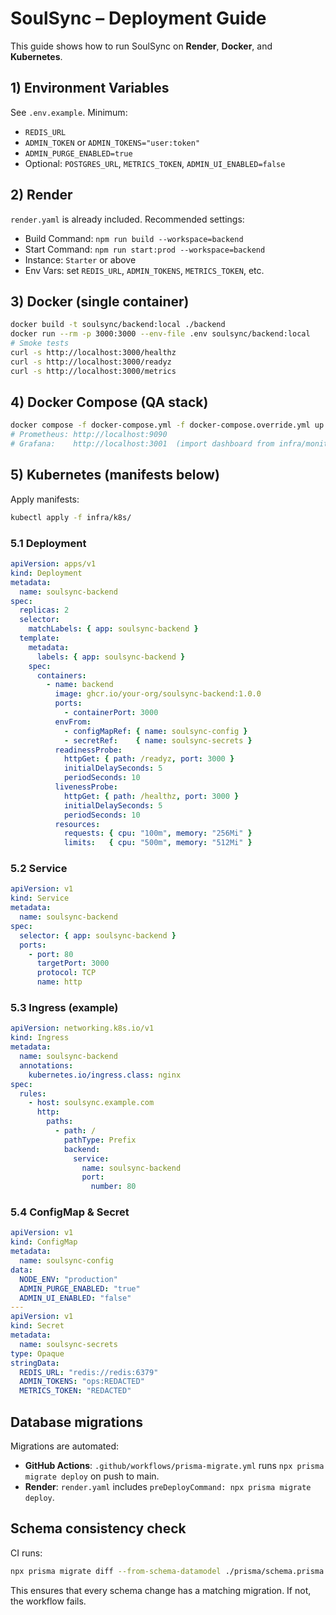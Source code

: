 # SoulSync – Deployment Guide

This guide shows how to run SoulSync on **Render**, **Docker**, and **Kubernetes**.

## 1) Environment Variables
See `.env.example`. Minimum:
- `REDIS_URL`
- `ADMIN_TOKEN` or `ADMIN_TOKENS="user:token"`
- `ADMIN_PURGE_ENABLED=true`
- Optional: `POSTGRES_URL`, `METRICS_TOKEN`, `ADMIN_UI_ENABLED=false`

## 2) Render
`render.yaml` is already included. Recommended settings:
- Build Command: `npm run build --workspace=backend`
- Start Command: `npm run start:prod --workspace=backend`
- Instance: `Starter` or above
- Env Vars: set `REDIS_URL`, `ADMIN_TOKENS`, `METRICS_TOKEN`, etc.

## 3) Docker (single container)
```bash
docker build -t soulsync/backend:local ./backend
docker run --rm -p 3000:3000 --env-file .env soulsync/backend:local
# Smoke tests
curl -s http://localhost:3000/healthz
curl -s http://localhost:3000/readyz
curl -s http://localhost:3000/metrics
```

## 4) Docker Compose (QA stack)
```bash
docker compose -f docker-compose.yml -f docker-compose.override.yml up
# Prometheus: http://localhost:9090
# Grafana:    http://localhost:3001  (import dashboard from infra/monitoring/grafana)
```

## 5) Kubernetes (manifests below)
Apply manifests:
```bash
kubectl apply -f infra/k8s/
```

### 5.1 Deployment
```yaml
apiVersion: apps/v1
kind: Deployment
metadata:
  name: soulsync-backend
spec:
  replicas: 2
  selector:
    matchLabels: { app: soulsync-backend }
  template:
    metadata:
      labels: { app: soulsync-backend }
    spec:
      containers:
        - name: backend
          image: ghcr.io/your-org/soulsync-backend:1.0.0
          ports:
            - containerPort: 3000
          envFrom:
            - configMapRef: { name: soulsync-config }
            - secretRef:    { name: soulsync-secrets }
          readinessProbe:
            httpGet: { path: /readyz, port: 3000 }
            initialDelaySeconds: 5
            periodSeconds: 10
          livenessProbe:
            httpGet: { path: /healthz, port: 3000 }
            initialDelaySeconds: 5
            periodSeconds: 10
          resources:
            requests: { cpu: "100m", memory: "256Mi" }
            limits:   { cpu: "500m", memory: "512Mi" }
```

### 5.2 Service
```yaml
apiVersion: v1
kind: Service
metadata:
  name: soulsync-backend
spec:
  selector: { app: soulsync-backend }
  ports:
    - port: 80
      targetPort: 3000
      protocol: TCP
      name: http
```

### 5.3 Ingress (example)
```yaml
apiVersion: networking.k8s.io/v1
kind: Ingress
metadata:
  name: soulsync-backend
  annotations:
    kubernetes.io/ingress.class: nginx
spec:
  rules:
    - host: soulsync.example.com
      http:
        paths:
          - path: /
            pathType: Prefix
            backend:
              service:
                name: soulsync-backend
                port:
                  number: 80
```

### 5.4 ConfigMap & Secret
```yaml
apiVersion: v1
kind: ConfigMap
metadata:
  name: soulsync-config
data:
  NODE_ENV: "production"
  ADMIN_PURGE_ENABLED: "true"
  ADMIN_UI_ENABLED: "false"
---
apiVersion: v1
kind: Secret
metadata:
  name: soulsync-secrets
type: Opaque
stringData:
  REDIS_URL: "redis://redis:6379"
  ADMIN_TOKENS: "ops:REDACTED"
  METRICS_TOKEN: "REDACTED"
```

## Database migrations
Migrations are automated:
- **GitHub Actions**: `.github/workflows/prisma-migrate.yml` runs `npx prisma migrate deploy` on push to main.
- **Render**: `render.yaml` includes `preDeployCommand: npx prisma migrate deploy`.

## Schema consistency check
CI runs:
```bash
npx prisma migrate diff --from-schema-datamodel ./prisma/schema.prisma --to-migrations ./prisma/migrations --exit-code
```
This ensures that every schema change has a matching migration. If not, the workflow fails.
